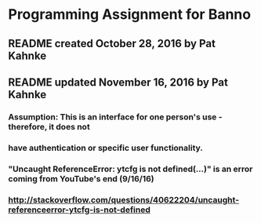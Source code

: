 # Programming Assignment for Banno

## README created October 28, 2016 by Pat Kahnke

## README updated November 16, 2016 by Pat Kahnke

### Assumption: This is an interface for one person's use - therefore, it does not
### have authentication or specific user functionality.
### "Uncaught ReferenceError: ytcfg is not defined(…)" is an error coming from YouTube's end (9/16/16)
### http://stackoverflow.com/questions/40622204/uncaught-referenceerror-ytcfg-is-not-defined
